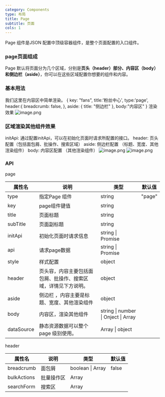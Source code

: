 ```yaml
---
category: Components
type: 布局
title: Page
subtitle: 页面
cols: 1
---
```


Page 组件是JSON 配置中顶级容器组件，是整个页面配置的入口组件。

### page页面组成
Page 默认将页面分为几个区域，分别是**页头（header）部分、内容区（body）**和**侧边栏（aside）**，你可以在这些区域配置你想要的组件和内容。

### 基本用法
我们这里在内容区中简单渲染。
{
key: "fans",
title:'粉丝中心',
type:'page',
header:{
breadcrumb: false,
},
aside: {
title: "侧边栏"
},
body:"内容区"
}
渲染效果
![image.png](https://cdn.nlark.com/yuque/0/2022/png/26312226/1649639211856-771ec51b-694c-4139-83aa-64a91a0da16e.png#clientId=u83f7be14-c130-4&crop=0&crop=0&crop=1&crop=1&from=paste&height=567&id=u7b17ceb5&margin=%5Bobject%20Object%5D&name=image.png&originHeight=567&originWidth=1355&originalType=binary&ratio=1&rotation=0&showTitle=false&size=6929&status=done&style=none&taskId=u2be9e00b-fc48-40cb-babe-d7da432ca83&title=&width=1355)

### 区域渲染其他组件效果
initApi: 通过配置initApi，可以在初始化页面时请求所配置的接口。
header: 页头配置（包括面包屑、批操作、搜索区域）
aside: 侧边栏配置 （标题、宽度、其他渲染组件）
body: 内容区配置 （其他渲染组件）
![image.png](https://cdn.nlark.com/yuque/0/2022/png/26312226/1649639983134-7da60e1f-b78e-4d0e-84ea-b218b59ce731.png#clientId=u83f7be14-c130-4&crop=0&crop=0&crop=1&crop=1&from=paste&height=606&id=uf62a847f&margin=%5Bobject%20Object%5D&name=image.png&originHeight=606&originWidth=990&originalType=binary&ratio=1&rotation=0&showTitle=false&size=51520&status=done&style=none&taskId=u80c06b20-09f5-4a95-83ec-0366c698c7a&title=&width=990)
![image.png](https://cdn.nlark.com/yuque/0/2022/png/26312226/1649639732725-976fa17a-94a2-41f9-bf71-015990d8ba0e.png#clientId=u83f7be14-c130-4&crop=0&crop=0&crop=1&crop=1&from=paste&height=886&id=uffd7d599&margin=%5Bobject%20Object%5D&name=image.png&originHeight=886&originWidth=1359&originalType=binary&ratio=1&rotation=0&showTitle=false&size=50134&status=done&style=none&taskId=u0d7f77a4-a202-405f-adb5-37cb0aadfdd&title=&width=1359)

### API
page

| 属性名 | 说明 | 类型 | 默认值 |
| --- | --- | --- | --- |
| type |  指定Page 组件 | string | "page" |
| key | page组件键值 | string |  |
| title | 页面标题 | string |  |
| subTitle | 页面副标题 | string |  |
| initApi | 初始化页面时请求信息 | string &#124; Promise |  |
| api | 请求page数据 | string &#124; Promise |  |
| style | 样式配置 | object |  |
| header | 页头容，内容主要包括面包屑、批操作、搜索区域，详情见下方说明。 | object |  |
| aside | 侧边栏 ，内容主要是标题、宽度、其他渲染组件 | object |  |
| body | 内容区，渲染其他组件 | string &#124; number &#124; Onject &#124; Array |  |
|  dataSource   |  静态资源数据可以整个 page 级别使用。   | Array &#124; object |  |

header

| 属性名 | 说明 | 类型 | 默认值 |
| --- | --- | --- | --- |
| breadcrumb | 面包屑 | boolean &#124; Array | false |
| bulkActions | 批量操作区 | Array |  |
| searchForm | 搜索区 | Array |  |


